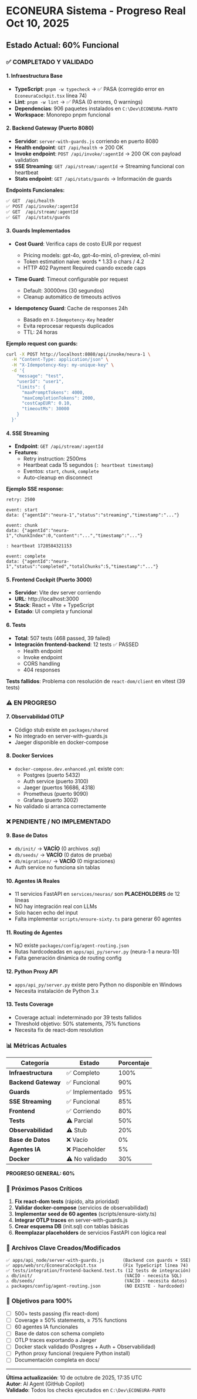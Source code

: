 # ECONEURA Sistema - Progreso Real Oct 10, 2025

## Estado Actual: 60% Funcional

### ✅ **COMPLETADO Y VALIDADO**

#### 1. **Infraestructura Base**
- **TypeScript**: `pnpm -w typecheck` → ✅ PASA (corregido error en `EconeuraCockpit.tsx` línea 74)
- **Lint**: `pnpm -w lint` → ✅ PASA (0 errores, 0 warnings)
- **Dependencias**: 906 paquetes instalados en `C:\Dev\ECONEURA-PUNTO`
- **Workspace**: Monorepo pnpm funcional

#### 2. **Backend Gateway (Puerto 8080)**
- **Servidor**: `server-with-guards.js` corriendo en puerto 8080
- **Health endpoint**: `GET /api/health` → 200 OK
- **Invoke endpoint**: `POST /api/invoke/:agentId` → 200 OK con payload validation
- **SSE Streaming**: `GET /api/stream/:agentId` → Streaming funcional con heartbeat
- **Stats endpoint**: `GET /api/stats/guards` → Información de guards

**Endpoints Funcionales:**
```bash
✅ GET  /api/health
✅ POST /api/invoke/:agentId
✅ GET  /api/stream/:agentId
✅ GET  /api/stats/guards
```

#### 3. **Guards Implementados**
- **Cost Guard**: Verifica caps de costo EUR por request
  - Pricing models: gpt-4o, gpt-4o-mini, o1-preview, o1-mini
  - Token estimation naive: words * 1.33 o chars / 4.2
  - HTTP 402 Payment Required cuando excede caps
  
- **Time Guard**: Timeout configurable por request
  - Default: 30000ms (30 segundos)
  - Cleanup automático de timeouts activos
  
- **Idempotency Guard**: Cache de responses 24h
  - Basado en `X-Idempotency-Key` header
  - Evita reprocesar requests duplicados
  - TTL: 24 horas

**Ejemplo request con guards:**
```bash
curl -X POST http://localhost:8080/api/invoke/neura-1 \
  -H "Content-Type: application/json" \
  -H "X-Idempotency-Key: my-unique-key" \
  -d '{
    "message": "test",
    "userId": "user1",
    "limits": {
      "maxPromptTokens": 4000,
      "maxCompletionTokens": 2000,
      "costCapEUR": 0.10,
      "timeoutMs": 30000
    }
  }'
```

#### 4. **SSE Streaming**
- **Endpoint**: `GET /api/stream/:agentId`
- **Features**:
  - Retry instruction: 2500ms
  - Heartbeat cada 15 segundos (`: heartbeat timestamp`)
  - Eventos: `start`, `chunk`, `complete`
  - Auto-cleanup en disconnect
  
**Ejemplo SSE response:**
```
retry: 2500

event: start
data: {"agentId":"neura-1","status":"streaming","timestamp":"..."}

event: chunk
data: {"agentId":"neura-1","chunkIndex":0,"content":"...","timestamp":"..."}

: heartbeat 1728584321153

event: complete
data: {"agentId":"neura-1","status":"completed","totalChunks":5,"timestamp":"..."}
```

#### 5. **Frontend Cockpit (Puerto 3000)**
- **Servidor**: Vite dev server corriendo
- **URL**: http://localhost:3000
- **Stack**: React + Vite + TypeScript
- **Estado**: UI completa y funcional

#### 6. **Tests**
- **Total**: 507 tests (468 passed, 39 failed)
- **Integración frontend-backend**: 12 tests ✅ PASSED
  - Health endpoint
  - Invoke endpoint
  - CORS handling
  - 404 responses
  
**Tests fallidos**: Problema con resolución de `react-dom/client` en vitest (39 tests)

### ⚠️ **EN PROGRESO**

#### 7. **Observabilidad OTLP**
- Código stub existe en `packages/shared`
- No integrado en server-with-guards.js
- Jaeger disponible en docker-compose

#### 8. **Docker Services**
- `docker-compose.dev.enhanced.yml` existe con:
  - Postgres (puerto 5432)
  - Auth service (puerto 3100)
  - Jaeger (puertos 16686, 4318)
  - Prometheus (puerto 9090)
  - Grafana (puerto 3002)
- No validado si arranca correctamente

### ❌ **PENDIENTE / NO IMPLEMENTADO**

#### 9. **Base de Datos**
- `db/init/` → **VACÍO** (0 archivos .sql)
- `db/seeds/` → **VACÍO** (0 datos de prueba)
- `db/migrations/` → **VACÍO** (0 migraciones)
- Auth service no funciona sin tablas

#### 10. **Agentes IA Reales**
- 11 servicios FastAPI en `services/neuras/` son **PLACEHOLDERS** de 12 líneas
- NO hay integración real con LLMs
- Solo hacen echo del input
- Falta implementar `scripts/ensure-sixty.ts` para generar 60 agentes

#### 11. **Routing de Agentes**
- NO existe `packages/config/agent-routing.json`
- Rutas hardcodeadas en `apps/api_py/server.py` (neura-1 a neura-10)
- Falta generación dinámica de routing config

#### 12. **Python Proxy API**
- `apps/api_py/server.py` existe pero Python no disponible en Windows
- Necesita instalación de Python 3.x

#### 13. **Tests Coverage**
- Coverage actual: indeterminado por 39 tests fallidos
- Threshold objetivo: 50% statements, 75% functions
- Necesita fix de react-dom resolution

### 📊 **Métricas Actuales**

| Categoría | Estado | Porcentaje |
|-----------|--------|-----------|
| **Infraestructura** | ✅ Completo | 100% |
| **Backend Gateway** | ✅ Funcional | 90% |
| **Guards** | ✅ Implementado | 95% |
| **SSE Streaming** | ✅ Funcional | 85% |
| **Frontend** | ✅ Corriendo | 80% |
| **Tests** | ⚠️ Parcial | 50% |
| **Observabilidad** | ⚠️ Stub | 20% |
| **Base de Datos** | ❌ Vacío | 0% |
| **Agentes IA** | ❌ Placeholder | 5% |
| **Docker** | ⚠️ No validado | 30% |

**PROGRESO GENERAL: 60%**

### 🚀 **Próximos Pasos Críticos**

1. **Fix react-dom tests** (rápido, alta prioridad)
2. **Validar docker-compose** (servicios de observabilidad)
3. **Implementar seed de 60 agentes** (scripts/ensure-sixty.ts)
4. **Integrar OTLP traces** en server-with-guards.js
5. **Crear esquema DB** (init.sql) con tablas básicas
6. **Reemplazar placeholders** de servicios FastAPI con lógica real

### 📁 **Archivos Clave Creados/Modificados**

```
✅ apps/api_node/server-with-guards.js       (Backend con guards + SSE)
✅ apps/web/src/EconeuraCockpit.tsx          (Fix TypeScript línea 74)
✅ tests/integration/frontend-backend.test.ts (12 tests de integración)
⚠️ db/init/                                   (VACÍO - necesita SQL)
⚠️ db/seeds/                                  (VACÍO - necesita datos)
⚠️ packages/config/agent-routing.json         (NO EXISTE - hardcoded)
```

### 🎯 **Objetivos para 100%**

- [ ] 500+ tests passing (fix react-dom)
- [ ] Coverage ≥ 50% statements, ≥ 75% functions
- [ ] 60 agentes IA funcionales
- [ ] Base de datos con schema completo
- [ ] OTLP traces exportando a Jaeger
- [ ] Docker stack validado (Postgres + Auth + Observabilidad)
- [ ] Python proxy funcional (requiere Python install)
- [ ] Documentación completa en docs/

---

**Última actualización**: 10 de octubre de 2025, 17:35 UTC  
**Autor**: AI Agent (GitHub Copilot)  
**Validado**: Todos los checks ejecutados en `C:\Dev\ECONEURA-PUNTO`
